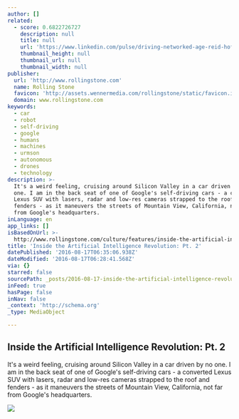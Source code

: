 ```yaml
---
author: []
related:
  - score: 0.6822726727
    description: null
    title: null
    url: 'https://www.linkedin.com/pulse/driving-networked-age-reid-hoffman'
    thumbnail_height: null
    thumbnail_url: null
    thumbnail_width: null
publisher:
  url: 'http://www.rollingstone.com'
  name: Rolling Stone
  favicon: 'http://assets.wennermedia.com/rollingstone/static/favicon.ico'
  domain: www.rollingstone.com
keywords:
  - car
  - robot
  - self-driving
  - google
  - humans
  - machines
  - urmson
  - autonomous
  - drones
  - technology
description: >-
  It's a weird feeling, cruising around Silicon Valley in a car driven by no
  one. I am in the back seat of one of Google's self-driving cars - a converted
  Lexus SUV with lasers, radar and low-res cameras strapped to the roof and
  fenders - as it maneuvers the streets of Mountain View, California, not far
  from Google's headquarters.
inLanguage: en
app_links: []
isBasedOnUrl: >-
  http://www.rollingstone.com/culture/features/inside-the-artificial-intelligence-revolution-a-special-report-pt-2-20160309
title: 'Inside the Artificial Intelligence Revolution: Pt. 2'
datePublished: '2016-08-17T06:35:06.938Z'
dateModified: '2016-08-17T06:28:41.568Z'
via: {}
starred: false
sourcePath: _posts/2016-08-17-inside-the-artificial-intelligence-revolution-pt-2.md
inFeed: true
hasPage: false
inNav: false
_context: 'http://schema.org'
_type: MediaObject

---
```

<article style=""><h1>Inside the Artificial Intelligence Revolution: Pt. 2</h1><p>It's a weird feeling, cruising around Silicon Valley in a car driven by no one. I am in the back seat of one of Google's self-driving cars - a converted Lexus SUV with lasers, radar and low-res cameras strapped to the roof and fenders - as it maneuvers the streets of Mountain View, California, not far from Google's headquarters.</p><img src="http://img.wennermedia.com/social/rs-231324-AI-opener.jpg" /></article>
